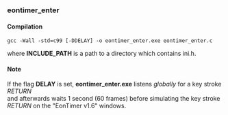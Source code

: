 ### eontimer_enter

#### Compilation
```
gcc -Wall -std=c99 [-DDELAY] -o eontimer_enter.exe eontimer_enter.c
```  
where __INCLUDE_PATH__ is a path to a directory which contains ini.h.

#### Note
If the flag __DELAY__ is set, **eontimer_enter.exe** listens _globally_ for a key stroke _RETURN_  
and afterwards waits 1 second (60 frames) before simulating the key stroke _RETURN_ on the "EonTimer v1.6" windows.